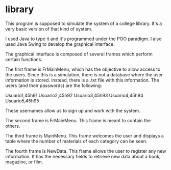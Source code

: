 # library
This program is supposed to simulate the system of a college library. It's a very basic version of that kind of system.

I used Java to type it and it's programmed under the POO paradigm. I also used Java Swing to develop the graphical interface.

The graphical interface is composed of several frames which perform certain functions.

The first frame is FrMainMenu, which has the objective to allow access to the users. Since this is a simulation, there is not a database where the user information is stored. Instead, there is a .txt file with this information. The users (and their passwords) are the following:

Usuario1,45h91
Usuario2,45h92
Usuario3,45h93
Usuario4,45h94
Usuario5,45h95

These usernames allow us to sign up and work with the system.

The second frame is FrMainMenu. This frame is meant to contain the others.

The third frame is MainMenu. This frame welcomes the user and displays a table where the number of materials of each category can be seen.

The fourth frame is NewData. This frame allows the user to register any new information. It has the necessary fields to retrieve new data about a book, magazine, or film.
